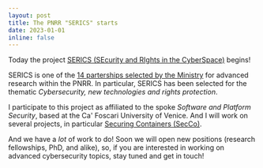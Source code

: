 ```yaml
---
layout: post
title: The PNRR "SERICS" starts
date: 2023-01-01
inline: false
---
```

Today the project [SERICS (SEcurity and RIghts in the CyberSpace)](https://serics.eu) begins! 

SERICS is one of the [14 parterships selected by the Ministry](https://www.mur.gov.it/it/news/mercoledi-03082022/pnrr-mur-selezionati-i-14-partenariati-attivita-di-ricerca) for advanced research within the PNRR.
In particular, SERICS has been selected for the thematic *Cybersecurity, new technologies and rights protection*.

I participate to this project as affiliated to the spoke *Software and Platform Security*, based at the Ca' Foscari University of Venice. 
And I will work on several projects, in particular [Securing Containers (SecCo)](https://serics.eu/progetti/).

And we have a *lot* of work to do! Soon we will open new positions (research fellowships, PhD, and alike), so, if you are interested in working on advanced cybersecurity topics, stay tuned and get in touch!